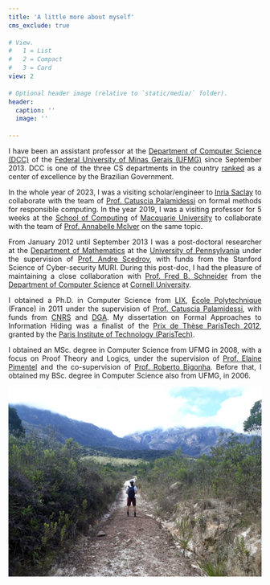 ```yaml
---
title: 'A little more about myself'
cms_exclude: true

# View.
#   1 = List
#   2 = Compact
#   3 = Card
view: 2

# Optional header image (relative to `static/media/` folder).
header:
  caption: ''
  image: ''

---
```


<div style="text-align: justify"> 

I have been an assistant professor at the [Department of Computer Science (DCC)](http://www.dcc.ufmg.br/) of the [Federal University of Minas Gerais (UFMG)](http://www.ufmg.br) since September 2013. DCC is one of the three CS departments in the country [ranked](http://trienal.capes.gov.br/?page_id=100) as a center of excellence by the Brazilian Government.
<!-- {style="text-align: justify;"} -->

In the whole year of 2023, I was a visiting scholar/engineer to [Inria Saclay](https://www.inria.fr/en/inria-saclay-centre) to collaborate with the team of [Prof. Catuscia Palamidessi](http://www.lix.polytechnique.fr/~catuscia/) on formal methods for responsible computing.
In the year 2019, I was a visiting professor for 5 weeks at the [School of Computing](https://researchers.mq.edu.au/en/organisations/school-of-computing) of [Macquarie University](https://researchers.mq.edu.au/en/) to collaborate with the team of [Prof. Annabelle McIver](https://researchers.mq.edu.au/en/persons/annabelle-mciver) on the same topic.
<!-- {style="text-align: justify;"} -->

From January 2012 until September 2013 I was a post-doctoral researcher at the [Department of Mathematics](https://www.math.upenn.edu/) at the [University of Pennsylvania](https://www.upenn.edu/) under the supervision of [Prof. Andre Scedrov](https://www.cis.upenn.edu/~scedrov/), with funds from the Stanford Science of Cyber-security MURI. During this post-doc, I had the pleasure of maintaining a close collaboration with [Prof. Fred B. Schneider](http://www.cs.cornell.edu/fbs/) from the [Department of Computer Science](https://www.cs.cornell.edu/) at [Cornell University](https://www.cornell.edu/).
<!-- {style="text-align: justify;"} -->

I obtained a Ph.D. in Computer Science from [LIX](https://www.lix.polytechnique.fr/), [École Polytechnique](http://www.polytechnique.fr/) (France) in 2011 under the supervision of [Prof. Catuscia Palamidessi](http://www.lix.polytechnique.fr/~catuscia/), with funds from [CNRS](https://www.cnrs.fr/) and [DGA](https://www.defense.gouv.fr/dga). My dissertation on Formal Approaches to Information Hiding was a finalist of the [Prix de Thèse ParisTech 2012](https://www.espci.psl.eu/?page=article-print&id_article=4022), granted by the [Paris Institute of Technology (ParisTech)](https://paristech.fr/).
<!-- {style="text-align: justify;"} -->

I obtained an MSc. degree in Computer Science from UFMG in 2008, with a focus on Proof Theory and Logics, under the supervision of [Prof. Elaine Pimentel](https://sites.google.com/site/elainepimentel/) and the co-supervision of [Prof. Roberto Bigonha](https://homepages.dcc.ufmg.br/~bigonha/). Before that, I obtained my BSc. degree in Computer Science also from UFMG, in 2006.
<!-- {style="text-align: justify;"} -->

</div>

![](images/journey.jpg "Santuário do Caraça, MG")